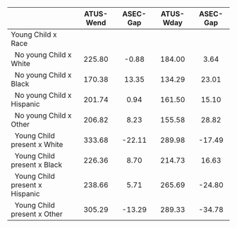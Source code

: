 
|                      |    ATUS-Wend |     ASEC-Gap |    ATUS-Wday |     ASEC-Gap |
| -------------------- | :----------: | :----------: | :----------: | :----------: |
| Young Child x Race   |              |              |              |              |
| &nbsp;&nbsp;No young Child x White |       225.80 |        -0.88 |       184.00 |         3.64 |
| &nbsp;&nbsp;No young Child x Black |       170.38 |        13.35 |       134.29 |        23.01 |
| &nbsp;&nbsp;No young Child x Hispanic |       201.74 |         0.94 |       161.50 |        15.10 |
| &nbsp;&nbsp;No young Child x Other |       206.82 |         8.23 |       155.58 |        28.82 |
| &nbsp;&nbsp;Young Child present x White |       333.68 |       -22.11 |       289.98 |       -17.49 |
| &nbsp;&nbsp;Young Child present x Black |       226.36 |         8.70 |       214.73 |        16.63 |
| &nbsp;&nbsp;Young Child present x Hispanic |       238.66 |         5.71 |       265.69 |       -24.80 |
| &nbsp;&nbsp;Young Child present x Other |       305.29 |       -13.29 |       289.33 |       -34.78 |

